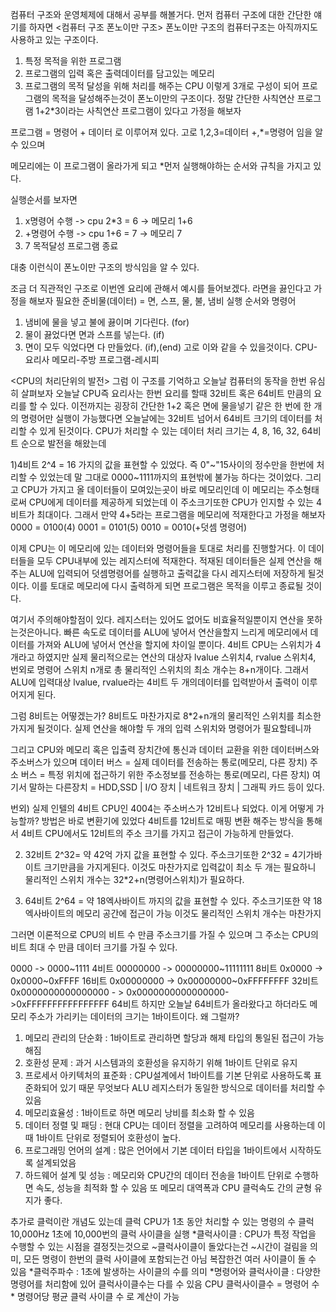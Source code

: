 컴퓨터 구조와 운영체제에 대해서 공부를 해볼거다.
먼저 컴퓨터 구조에 대한 간단한 얘기를 하자면
<컴퓨터 구조 폰노이만 구조>
폰노이만 구조의 컴퓨터구조는 아직까지도 사용하고 있는 구조이다.

1. 특정 목적을 위한 프로그램
2. 프로그램의 입력 혹은 출력데이터를 담고있는 메모리
3. 프로그램의 목적 달성을 위해 처리를 해주는 CPU
이렇게 3개로 구성이 되어 프로그램의 목적을 달성해주는것이 폰노이만의 구조이다.
정말 간단한 사칙연산 프로그램 1+2*3이라는 사칙연산 프로그램이 있다고 가정을 해보자

프로그램 = 명령어 + 데이터 로 이루어져 있다.
고로 1,2,3=데이터  +,*=명령어 임을 알 수 있으며

메모리에는 이 프로그램이 올라가게 되고
*먼저 실행해야하는 순서와 규칙을 가지고 있다.

실행순서를 보자면
1. x명령어 수행 -> cpu 2*3 = 6 -> 메모리 1+6
2. +명령어 수행 -> cpu 1+6 = 7 -> 메모리 7
3. 7 목적달성 프로그램 종료

대충 이런식이 폰노이만 구조의 방식임을 알 수 있다.

조금 더 직관적인 구조로 이번엔 요리에 관해서 예시를 들어보겠다.
라면을 끓인다고 가정을 해보자
필요한 준비물(데이터) = 면, 스프, 물, 불, 냄비 
실행 순서와 명령어
1. 냄비에 물을 넣고 불에 끓이며 기다린다. (for)
2. 물이 끓었다면 면과 스프를 넣는다. (if)
3. 면이 모두 익었다면 다 만들었다. (if),(end)
고로 이와 같을 수 있을것이다.
CPU-요리사
메모리-주방
프로그램-레시피

<CPU의 처리단위의 발전>
그럼 이 구조를 기억하고 오늘날 컴퓨터의 동작을 한번 유심히 살펴보자
오늘날 CPU즉 요리사는 한번 요리를 할때 32비트 혹은 64비트 만큼의 요리를 할 수 있다.
이전까지는 굉장히 간단한 1+2 혹은 면에 물을넣기 같은 한 번에 한 개의 명령어만 실행이 가능했다면
오늘날에는 32비트 넘어서 64비트 크기의 데이터를 처리할 수 있게 된것이다.
CPU가 처리할 수 있는 데이터 처리 크기는 4, 8, 16, 32, 64비트 순으로 발전을 해왔는데

1)4비트
2^4 = 16 가지의 값을 표현할 수 있었다. 즉 0"~"15사이의 정수만을 한번에 처리할 수 있었는데
말 그대로 0000~1111까지의 표현밖에 불가능 하다는 것이었다.
그리고 CPU가 가지고 올 데이터들이 모여있는곳이 바로 메모리인데 이 메모리는 주소형태로써
CPU에게 데이터를 제공하게 되었는데 이 주소크기또한 CPU가 인지할 수 있는 4비트가 최대이다.
그래서 만약 4+5라는 프로그램을 메모리에 적재한다고 가정을 해보자
0000 = 0100(4)
0001 = 0101(5)
0010 = 0010(+덧셈 명령어)

이제 CPU는 이 메모리에 있는 데이터와 명령어들을 토대로 처리를 진행할거다.
이 데이터들을 모두 CPU내부에 있는 레지스터에 적재한다.
적재된 데이터들은 실제 연산을 해주는 ALU에 입력되어 덧셈명령어를 실행하고 출력값을 다시
레지스터에 저장하게 될것이다.
이를 토대로 메모리에 다시 출력하게 되면 프로그램은 목적을 이루고 종료될 것이다.

여기서 주의해야할점이 있다.
레지스터는 있어도 없어도 비효율적일뿐이지 연산을 못하는것은아니다.
빠른 속도로 데이터를 ALU에 넣어서 연산을할지 느리게 메모리에서 데이터를 가져와 ALU에 넣어서 연산을 할지에 차이일 뿐이다.
4비트 CPU는 스위치가 4개라고 하였지만 실제 물리적으로는 연산의 대상자 lvalue 스위치4, rvalue 스위치4, 번외로 명령어 스위치 n개로
총 물리적인 스위치의 최소 개수는 8+n개이다. 그래서 ALU에 입력대상 lvalue, rvalue라는 4비트 두 개의데이터를 입력받아서 출력이 이루어지게 된다.

그럼 8비트는 어떻겠는가? 8비트도 마찬가지로 8*2+n개의 물리적인 스위치를 최소한 가지게 될것이다.
실제 연산을 해야할 두 개의 입력 스위치와 명령어가 필요할테니까

그리고 CPU와 메모리 혹은 입출력 장치간에 통신과 데이터 교환을 위한
데이터버스와 주소버스가 있으며 
데이터 버스 = 실제 데이터를 전송하는 통로(메모리, 다른 장치)
주소 버스 = 특정 위치에 접근하기 위한 주소정보를 전송하는 통로(메모리, 다른 장치)
여기서 말하는 다른장치 = HDD,SSD | I/O 장치 | 네트워크 장치 | 그래픽 카드 등이 있다.

번외)
실제 인텔의 4비트 CPU인 4004는 주소버스가 12비트나 되었다. 이게 어떻게 가능할까?
방법은 바로 변환기에 있었다 4비트를 12비트로 매핑 변환 해주는 방식을 통해서 4비트 CPU에서도
12비트의 주소 크기를 가지고 접근이 가능하게 만들었다.

2) 32비트
2^32= 약 42억 가지 값을 표현할 수 있다.
주소크기또한 2^32 = 4기가바이트 크기만큼을 가지게된다.
이것도 마찬가지로 입력값이 최소 두 개는 필요하니
물리적인 스위치 개수는 32*2+n(명령어스위치)가 필요하다.

3) 64비트
2^64 = 약 18엑사바이트 까지의 값을 표현할 수 있다.
주소크기또한 약 18엑사바이트의 메모리 공간에 접근이 가능
이것도 물리적인 스위치 개수는 마찬가지

그러면 이론적으로 CPU의 비트 수 만큼 주소크기를 가질 수 있으며
그 주소는 CPU의 비트 최대 수 만큼 데이터 크기를 가질 수 있다.

0000 -> 0000~1111  4비트
00000000 -> 00000000~11111111  8비트
0x0000 -> 0x0000~0xFFFF 16비트
0x00000000 -> 0x00000000~0xFFFFFFFF  32비트
0x0000000000000000 - > 0x0000000000000000->0xFFFFFFFFFFFFFFFF 64비트
하지만 오늘날 64비트가 올라왔다고 하더라도 메모리 주소가 가리키는 데이터의 크기는 1바이트이다.
왜 그럴까?
1. 메모리 관리의 단순화 : 1바이트로 관리하면 할당과 해제 타입의 통일된 접근이 가능해짐
2. 호환성 문제 : 과거 시스템과의 호환성을 유지하기 위해 1바이트 단위로 유지
3. 프로세서 아키텍처의 표준화 : CPU설계에서 1바이트를 기본 단위로 사용하도록 표준화되어 있기 때문 무엇보다 ALU 레지스터가 동일한 방식으로 데이터를 처리할 수 있음
4. 메모리효율성 : 1바이트로 하면 메모리 낭비를 최소화 할 수 있음
5. 데이터 정렬 및 패딩 : 현대 CPU는 데이터 정렬을 고려하여 메모리를 사용하는데 이때 1바이트 단위로 정렬되어 호환성이 높다.
6. 프로그래밍 언어의 설계 : 많은 언어에서 기본 데이터 타입을 1바이트에서 시작하도록 설계되었음
7. 하드웨어 설계 및 성능 : 메모리와 CPU간의 데이터 전송을 1바이트 단위로 수행하면 속도, 성능을 최적화 할 수 있음 또 메모리 대역폭과 CPU 클럭속도 간의 균형 유지가 좋다.

추가로 클럭이란 개념도 있는데
클럭 CPU가 1초 동안 처리할 수 있는 명령의 수
클럭 10,000Hz 1초에 10,000번의 클럭 사이클을 실행
*클럭사이클 : CPU가 특정 작업을 수행할 수 있는 시점을 결정짓는것으로 ~클럭사이클이 돌았다는건 ~시간이 걸림을 의미, 모든 명령이 한번의 클럭 사이클에 포함되는건 아님 복잡한건 여러 사이클이 돌 수 있음
*클럭주파수 : 1초에 발생하는 사이클의 수를 의미
*명령어와 클럭사이클 : 다양한 명령어를 처리함에 있어 클럭사이클수는 다를 수 있음
CPU 클럭사이클수 = 명령어 수 * 명령어당 평균 클럭 사이클 수 로 계산이 가능










